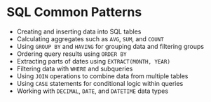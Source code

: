 # SQL Common Patterns

- Creating and inserting data into SQL tables
- Calculating aggregates such as `AVG`, `SUM`, and `COUNT`
- Using `GROUP BY` and `HAVING` for grouping data and filtering groups
- Ordering query results using `ORDER BY`
- Extracting parts of dates using `EXTRACT(MONTH, YEAR)`
- Filtering data with `WHERE` and subqueries
- Using `JOIN` operations to combine data from multiple tables
- Using `CASE` statements for conditional logic within queries
- Working with `DECIMAL`, `DATE`, and `DATETIME` data types
